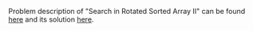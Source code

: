 Problem description of "Search in Rotated Sorted Array II" can be found [here](https://leetcode.com/problems/search-in-rotated-sorted-array-ii/) and its solution [here](https://github.com/aurimas13/LeetCode-HackerRank-MAANG/blob/main/LeetCode/Java%20Solutions/Search%20in%20Rotated%20Sorted%20Array%20II/search.java).


